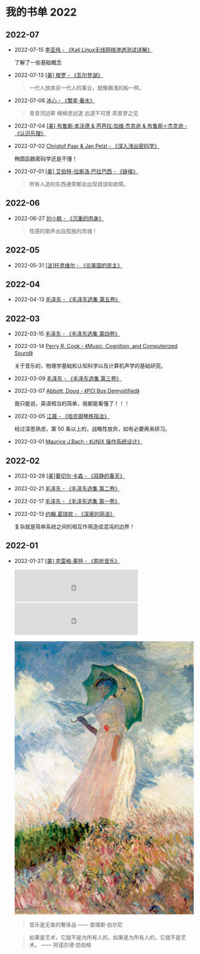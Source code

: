 # 我的书单 2022

[annotation]: [id] (e4453e06-caa7-43d1-badb-3e70b8c76490)
[annotation]: [status] (public)
[annotation]: [create_time] (2022-01-27 22:57:53)
[annotation]: [category] (读书笔记)
[annotation]: [tags] ()
[annotation]: [comments] (true)
[annotation]: [url] (http://blog.ccyg.studio/article/e4453e06-caa7-43d1-badb-3e70b8c76490)

## 2022-07

- 2022-07-15 [李亚伟 - 《Kali Linux无线网络渗透测试详解》](https://book.douban.com/subject/26743729/)

    了解了一些基础概念

- 2022-07-13 [[美] 梭罗 - 《瓦尔登湖》](https://book.douban.com/subject/6041310/)

    > 一代人放弃另一代人的事业，就像搁浅的船一样。

- 2022-07-06 [冰心 - 《繁星·春水》](https://book.douban.com/subject/26835043/)

    > 青青河边草 绵绵思远道 远道不可思 夙昔梦之见

- 2022-07-04 [[美] 布鲁斯·本沃德 & 芭芭拉·加维·杰克逊 & 布鲁斯·r·杰克逊 - 《认识乐理》](https://book.douban.com/subject/26825412/)

- 2022-07-02 [Christof Paar & Jan Pelzl - 《深入浅出密码学》](https://book.douban.com/subject/19986936/)

    椭圆函数密码学还是不懂！

- 2022-07-01 [[美] 艾伯特-拉斯洛·巴拉巴西 - 《链接》](https://book.douban.com/subject/24862722/)

    > 所有人造的东西通常都会出现错误和故障。

## 2022-06

- 2022-06-27 [刘小枫 - 《沉重的肉身》](https://book.douban.com/subject/1059537/)

    > 性感的歌声出自孤独的灵魂！

## 2022-05

- 2022-05-31 [[法]托克维尔 - 《论美国的民主》](https://book.douban.com/subject/1041385/)

## 2022-04

- 2022-04-13 [毛泽东 - 《毛泽东选集 第五卷》](https://book.douban.com/subject/1916533/)

## 2022-03

- 2022-03-15 [毛泽东 - 《毛泽东选集 第四卷》](https://book.douban.com/subject/1139359/)

- 2022-03-14 [Perry R. Cook - 《Music, Cognition, and Computerized Sound》](https://book.douban.com/subject/1935213/)

    关于音乐的，物理学基础和认知科学以及计算机声学的基础研究。

- 2022-03-09 [毛泽东 - 《毛泽东选集 第三卷》](https://book.douban.com/subject/1077621/)

- 2022-03-07 [Abbott, Doug - 《PCI Bus Demystified》](https://book.douban.com/subject/4329391/)

    我只能说，英语相当的简单，我都能看懂了！！！

- 2022-03-05 [江晨 - 《哈农钢琴练指法》](https://book.douban.com/subject/3192794/)

    经过深思熟虑，第 50 条以上的，战略性放弃，如有必要再来研习。

- 2022-03-01 [Maurice J.Bach - 《UNIX 操作系统设计》](https://book.douban.com/subject/1035710/)

## 2022-02

- 2022-02-28 [[美]蕾切尔·卡森 - 《寂静的春天》](https://book.douban.com/subject/27614954/)

- 2022-02-21 [毛泽东 - 《毛泽东选集 第二卷》](https://book.douban.com/subject/1125026/)

- 2022-02-17 [毛泽东 - 《毛泽东选集 第一卷》](https://book.douban.com/subject/1139360/)

- 2022-02-13 [约翰.葛瑞宾 - 《深奥的简洁》](https://book.douban.com/subject/3370214/)

    复杂就是简单系统之间的相互作用造成混沌的边界！

## 2022-01

- 2022-01-27 [[美] 克雷格·莱特 - 《聆听音乐》](https://book.douban.com/subject/10590165/)

    <iframe class='row' frameborder="no" border="0" marginwidth="0" marginheight="0" width=330 height=86 src="https://music.163.com/outchain/player?type=2&id=22341167&height=66"></iframe>

    <iframe class='row' frameborder="no" border="0" marginwidth="0" marginheight="0" width=330 height=86 src="https://music.163.com/outchain/player?type=2&id=1400389599&height=66"></iframe>

    ![图 {index}. 莫奈 - 带伞的女人](./images/Lady%20with%20an%20umbrella%20by%20Claude%20Monet.jpg)

    > 音乐是无害的奢侈品 —— 查理斯·伯尔尼


    > 如果是艺术，它就不是为所有人的，如果是为所有人的，它就不是艺术。 —— 阿诺尔德·勋伯格


